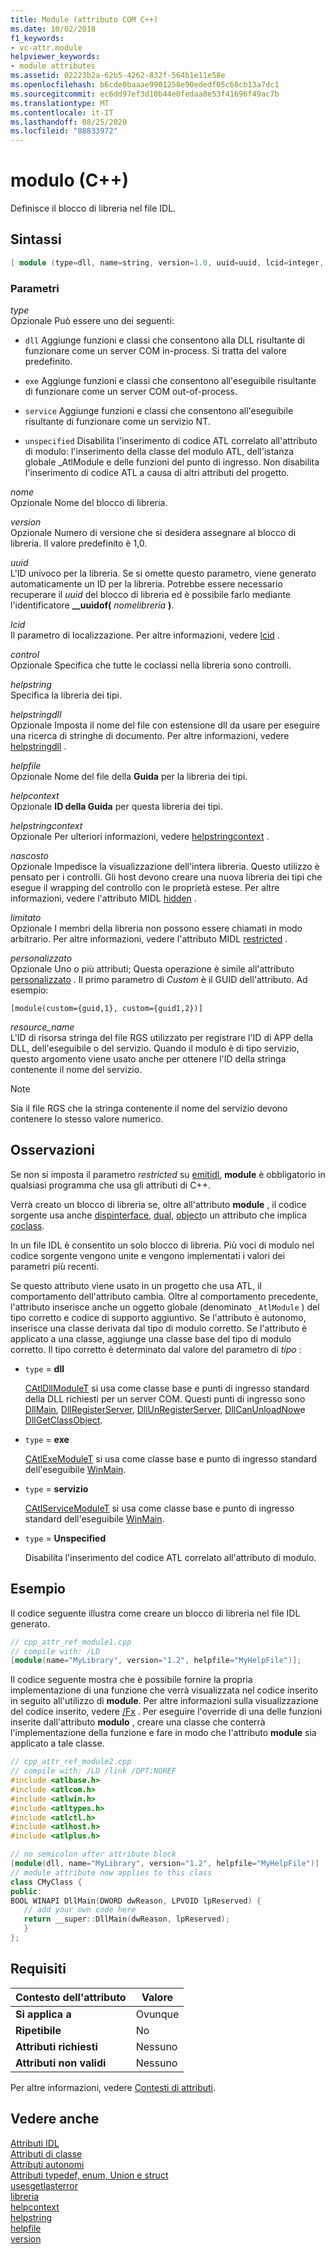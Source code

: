 ```yaml
---
title: Module (attributo COM C++)
ms.date: 10/02/2018
f1_keywords:
- vc-attr.module
helpviewer_keywords:
- module attributes
ms.assetid: 02223b2a-62b5-4262-832f-564b1e11e58e
ms.openlocfilehash: b6cde0baaae9901258e90ededf05c60cb13a7dc1
ms.sourcegitcommit: ec6dd97ef3d10b44e0fedaa8e53f41696f49ac7b
ms.translationtype: MT
ms.contentlocale: it-IT
ms.lasthandoff: 08/25/2020
ms.locfileid: "88833972"
---
```

# <a name="module-c"></a>modulo (C++)

Definisce il blocco di libreria nel file IDL.

## <a name="syntax"></a>Sintassi

```cpp
[ module (type=dll, name=string, version=1.0, uuid=uuid, lcid=integer, control=boolean, helpstring=string, helpstringdll=string, helpfile=string, helpcontext=integer, helpstringcontext=integer, hidden=boolean, restricted=boolean, custom=string, resource_name=string,) ];
```

### <a name="parameters"></a>Parametri

*type*<br/>
Opzionale Può essere uno dei seguenti:

- `dll` Aggiunge funzioni e classi che consentono alla DLL risultante di funzionare come un server COM in-process. Si tratta del valore predefinito.

- `exe` Aggiunge funzioni e classi che consentono all'eseguibile risultante di funzionare come un server COM out-of-process.

- `service` Aggiunge funzioni e classi che consentono all'eseguibile risultante di funzionare come un servizio NT.

- `unspecified` Disabilita l'inserimento di codice ATL correlato all'attributo di modulo: l'inserimento della classe del modulo ATL, dell'istanza globale _AtlModule e delle funzioni del punto di ingresso. Non disabilita l'inserimento di codice ATL a causa di altri attributi del progetto.

*nome*<br/>
Opzionale Nome del blocco di libreria.

*version*<br/>
Opzionale Numero di versione che si desidera assegnare al blocco di libreria. Il valore predefinito è 1,0.

*uuid*<br/>
L'ID univoco per la libreria. Se si omette questo parametro, viene generato automaticamente un ID per la libreria. Potrebbe essere necessario recuperare il *uuid* del blocco di libreria ed è possibile farlo mediante l'identificatore **__uuidof(** *nomelibreria* **)**.

*lcid*<br/>
Il parametro di localizzazione. Per altre informazioni, vedere [lcid](/windows/win32/Midl/lcid) .

*control*<br/>
Opzionale Specifica che tutte le coclassi nella libreria sono controlli.

*helpstring*<br/>
Specifica la libreria dei tipi.

*helpstringdll*<br/>
Opzionale Imposta il nome del file con estensione dll da usare per eseguire una ricerca di stringhe di documento. Per altre informazioni, vedere [helpstringdll](/windows/win32/Midl/helpstringdll) .

*helpfile*<br/>
Opzionale Nome del file della **Guida** per la libreria dei tipi.

*helpcontext*<br/>
Opzionale **ID della Guida** per questa libreria dei tipi.

*helpstringcontext*<br/>
Opzionale Per ulteriori informazioni, vedere [helpstringcontext](helpstringcontext.md) .

*nascosto*<br/>
Opzionale Impedisce la visualizzazione dell'intera libreria. Questo utilizzo è pensato per i controlli. Gli host devono creare una nuova libreria dei tipi che esegue il wrapping del controllo con le proprietà estese. Per altre informazioni, vedere l'attributo MIDL [hidden](/windows/win32/Midl/hidden) .

*limitato*<br/>
Opzionale I membri della libreria non possono essere chiamati in modo arbitrario. Per altre informazioni, vedere l'attributo MIDL [restricted](/windows/win32/Midl/restricted) .

*personalizzato*<br/>
Opzionale Uno o più attributi; Questa operazione è simile all'attributo [personalizzato](custom-cpp.md) . Il primo parametro di *Custom* è il GUID dell'attributo. Ad esempio:

```
[module(custom={guid,1}, custom={guid1,2})]
```

*resource_name*<br/>
L'ID di risorsa stringa del file RGS utilizzato per registrare l'ID di APP della DLL, dell'eseguibile o del servizio. Quando il modulo è di tipo servizio, questo argomento viene usato anche per ottenere l'ID della stringa contenente il nome del servizio.

> [!NOTE]
> Sia il file RGS che la stringa contenente il nome del servizio devono contenere lo stesso valore numerico.

## <a name="remarks"></a>Osservazioni

Se non si imposta il parametro *restricted* su [emitidl](emitidl.md), **module** è obbligatorio in qualsiasi programma che usa gli attributi di C++.

Verrà creato un blocco di libreria se, oltre all'attributo **module** , il codice sorgente usa anche [dispinterface](dispinterface.md), [dual](dual.md), [object](object-cpp.md)o un attributo che implica [coclass](coclass.md).

In un file IDL è consentito un solo blocco di libreria. Più voci di modulo nel codice sorgente vengono unite e vengono implementati i valori dei parametri più recenti.

Se questo attributo viene usato in un progetto che usa ATL, il comportamento dell'attributo cambia. Oltre al comportamento precedente, l'attributo inserisce anche un oggetto globale (denominato `_AtlModule` ) del tipo corretto e codice di supporto aggiuntivo. Se l'attributo è autonomo, inserisce una classe derivata dal tipo di modulo corretto. Se l'attributo è applicato a una classe, aggiunge una classe base del tipo di modulo corretto. Il tipo corretto è determinato dal valore del parametro di *tipo* :

- `type` = **dll**

   [CAtlDllModuleT](../../atl/reference/catldllmodulet-class.md) si usa come classe base e punti di ingresso standard della DLL richiesti per un server COM. Questi punti di ingresso sono [DllMain](/windows/win32/Dlls/dllmain), [DllRegisterServer](/windows/win32/api/olectl/nf-olectl-dllregisterserver), [DllUnRegisterServer](/windows/win32/api/olectl/nf-olectl-dllunregisterserver), [DllCanUnloadNow](/windows/win32/api/combaseapi/nf-combaseapi-dllcanunloadnow)e [DllGetClassObject](/windows/win32/api/combaseapi/nf-combaseapi-dllgetclassobject).

- `type` = **exe**

   [CAtlExeModuleT](../../atl/reference/catlexemodulet-class.md) si usa come classe base e punto di ingresso standard dell'eseguibile [WinMain](/windows/win32/api/winbase/nf-winbase-winmain).

- `type` = **servizio**

   [CAtlServiceModuleT](../../atl/reference/catlservicemodulet-class.md) si usa come classe base e punto di ingresso standard dell'eseguibile [WinMain](/windows/win32/api/winbase/nf-winbase-winmain).

- `type` = **Unspecified**

   Disabilita l'inserimento del codice ATL correlato all'attributo di modulo.

## <a name="example"></a>Esempio

Il codice seguente illustra come creare un blocco di libreria nel file IDL generato.

```cpp
// cpp_attr_ref_module1.cpp
// compile with: /LD
[module(name="MyLibrary", version="1.2", helpfile="MyHelpFile")];
```

Il codice seguente mostra che è possibile fornire la propria implementazione di una funzione che verrà visualizzata nel codice inserito in seguito all'utilizzo di **module**. Per altre informazioni sulla visualizzazione del codice inserito, vedere [/Fx](../../build/reference/fx-merge-injected-code.md) . Per eseguire l'override di una delle funzioni inserite dall'attributo **modulo** , creare una classe che conterrà l'implementazione della funzione e fare in modo che l'attributo **module** sia applicato a tale classe.

```cpp
// cpp_attr_ref_module2.cpp
// compile with: /LD /link /OPT:NOREF
#include <atlbase.h>
#include <atlcom.h>
#include <atlwin.h>
#include <atltypes.h>
#include <atlctl.h>
#include <atlhost.h>
#include <atlplus.h>

// no semicolon after attribute block
[module(dll, name="MyLibrary", version="1.2", helpfile="MyHelpFile")]
// module attribute now applies to this class
class CMyClass {
public:
BOOL WINAPI DllMain(DWORD dwReason, LPVOID lpReserved) {
   // add your own code here
   return __super::DllMain(dwReason, lpReserved);
   }
};
```

## <a name="requirements"></a>Requisiti

| Contesto dell'attributo | Valore |
|-|-|
|**Si applica a**|Ovunque|
|**Ripetibile**|No|
|**Attributi richiesti**|Nessuno|
|**Attributi non validi**|Nessuno|

Per altre informazioni, vedere [Contesti di attributi](cpp-attributes-com-net.md#contexts).

## <a name="see-also"></a>Vedere anche

[Attributi IDL](idl-attributes.md)<br/>
[Attributi di classe](class-attributes.md)<br/>
[Attributi autonomi](stand-alone-attributes.md)<br/>
[Attributi typedef, enum, Union e struct](typedef-enum-union-and-struct-attributes.md)<br/>
[usesgetlasterror](usesgetlasterror.md)<br/>
[libreria](/windows/win32/Midl/library)<br/>
[helpcontext](helpcontext.md)<br/>
[helpstring](helpstring.md)<br/>
[helpfile](helpfile.md)<br/>
[version](version-cpp.md)
